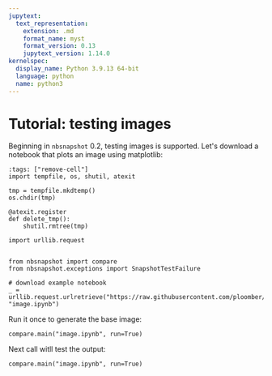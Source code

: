 ```yaml
---
jupytext:
  text_representation:
    extension: .md
    format_name: myst
    format_version: 0.13
    jupytext_version: 1.14.0
kernelspec:
  display_name: Python 3.9.13 64-bit
  language: python
  name: python3
---
```


# Tutorial: testing images

Beginning in `nbsnapshot` 0.2, testing images is supported. Let's download a notebook that plots an image using matplotlib:

```{code-cell} ipython3
:tags: ["remove-cell"]
import tempfile, os, shutil, atexit

tmp = tempfile.mkdtemp()
os.chdir(tmp)

@atexit.register
def delete_tmp():
    shutil.rmtree(tmp)
```


```{code-cell} ipython3
import urllib.request


from nbsnapshot import compare
from nbsnapshot.exceptions import SnapshotTestFailure

# download example notebook
_ = urllib.request.urlretrieve("https://raw.githubusercontent.com/ploomber/nbsnapshot/main/examples/image.ipynb", "image.ipynb")
```

Run it once to generate the base image:

```{code-cell} ipython3
compare.main("image.ipynb", run=True)
```

Next call witll test the output:

```{code-cell} ipython3
compare.main("image.ipynb", run=True)
```
